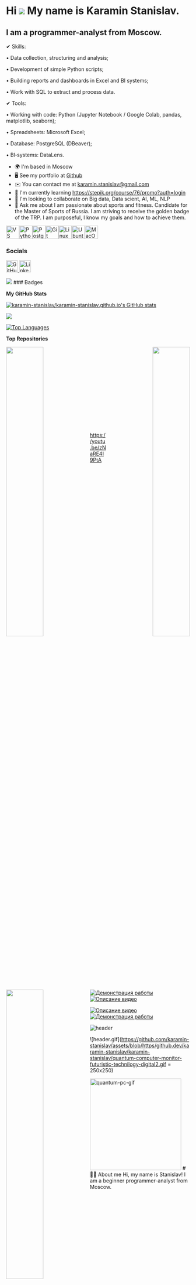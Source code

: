 
Hi ![](https://user-images.githubusercontent.com/18350557/176309783-0785949b-9127-417c-8b55-ab5a4333674e.gif) My name is Karamin Stanislav.
===========================================================================================================================================

I am a programmer-analyst from Moscow.
--------------------------------------


✔ Skills:

• Data collection, structuring and analysis;

• Development of simple Python scripts;

• Building reports and dashboards in Excel and BI systems;

• Work with SQL to extract and process data.

✔ Tools:

• Working with code: Python (Jupyter Notebook / Google Colab, pandas, matplotlib, seaborn);

• Spreadsheets: Microsoft Excel;

• Database: PostgreSQL (DBeaver);

• BI‑systems: DataLens.

* 🌍  I'm based in Moscow
* 🖥️  See my portfolio at [Github](http://github.com/karamin-stanislav/karamin-stanislav.github.io)
* ✉️  You can contact me at [karamin.stanislav@gmail.com](mailto:karamin.stanislav@gmail.com)
* 🧠  I'm currently learning https://stepik.org/course/76/promo?auth=login
* 👥  I'm looking to collaborate on Big data, Data scient, AI, ML, NLP
* 💬  Ask me about I am passionate about sports and fitness. Candidate for the Master of Sports of Russia. I am striving to receive the golden badge of the TRP. I am purposeful, I know my goals and how to achieve them.

<p align="left">
<a href="https://code.visualstudio.com/" target="_blank" rel="noreferrer"><img src="https://raw.githubusercontent.com/danielcranney/readme-generator/main/public/icons/skills/visualstudiocode-colored.svg" alt="VS Code" title="VS Code" width="36" height="36" /></a><a href="https://www.python.org/" target="_blank" rel="noreferrer"><img src="https://raw.githubusercontent.com/danielcranney/readme-generator/main/public/icons/skills/python-colored.svg" alt="Python" title="Python" width="36" height="36" /></a><a href="https://www.postgresql.org/" target="_blank" rel="noreferrer"><img src="https://raw.githubusercontent.com/danielcranney/readme-generator/main/public/icons/skills/postgresql-colored.svg" alt="PostgreSQL" title="PostgreSQL" width="36" height="36" /></a><a href="https://git-scm.com/" target="_blank" rel="noreferrer"><img src="https://raw.githubusercontent.com/danielcranney/readme-generator/main/public/icons/skills/git-colored.svg" alt="Git" title="Git" width="36" height="36" /></a><a href="https://www.linux.org" target="_blank" rel="noreferrer"><img src="https://raw.githubusercontent.com/danielcranney/readme-generator/main/public/icons/skills/linux-colored.svg" alt="Linux" title="Linux" width="36" height="36" /></a><a href="https://ubuntu.com/" target="_blank" rel="noreferrer"><img src="https://raw.githubusercontent.com/danielcranney/readme-generator/main/public/icons/skills/ubuntu-colored.svg" alt="Ubuntu" title="Ubuntu" width="36" height="36" /></a><a href="https://apple.com" target="_blank" rel="noreferrer"><img src="https://raw.githubusercontent.com/danielcranney/readme-generator/main/public/icons/skills/macos-colored-dark.svg" alt="MacOS" title="MacOS" width="36" height="36" /></a>
</p>

### Socials

<p align="left"> <a href="https://www.github.com/karamin-stanislav/karamin-stanislav.github.io" target="_blank" rel="noreferrer"> <picture> <source media="(prefers-color-scheme: dark)" srcset="https://raw.githubusercontent.com/danielcranney/readme-generator/main/public/icons/socials/github-dark.svg" /> <source media="(prefers-color-scheme: light)" srcset="https://raw.githubusercontent.com/danielcranney/readme-generator/main/public/icons/socials/github.svg" /> <img src="https://raw.githubusercontent.com/danielcranney/readme-generator/main/public/icons/socials/github.svg" width="32" height="32" alt="GitHub" title="GitHub" /> </picture> </a> <a href="https://www.linkedin.com/in/karamin-stanislav/" target="_blank" rel="noreferrer"> <picture> <source media="(prefers-color-scheme: dark)" srcset="https://raw.githubusercontent.com/danielcranney/readme-generator/main/public/icons/socials/linkedin-dark.svg" /> <source media="(prefers-color-scheme: light)" srcset="https://raw.githubusercontent.com/danielcranney/readme-generator/main/public/icons/socials/linkedin.svg" /> <img src="https://raw.githubusercontent.com/danielcranney/readme-generator/main/public/icons/socials/linkedin.svg" width="32" height="32" alt="LinkedIn" title="LinkedIn" /> </picture> </a></p>
<a href="https://www.github.com/karamin-stanislav/karamin-stanislav.github.io" target="_blank" rel="noreferrer"><img
src="https://img.shields.io/github/followers/karamin-stanislav/karamin-stanislav.github.io?logo=github&style=for-the-badge&color=0891b2&labelColor=1c1917" /></a>
### Badges

<b>My GitHub Stats</b>

<a href="http://www.github.com/karamin-stanislav/karamin-stanislav.github.io"><img src="https://github-readme-stats.vercel.app/api?username=karamin-stanislav/karamin-stanislav.github.io&show_icons=true&hide=&count_private=true&title_color=0891b2&text_color=ffffff&icon_color=0891b2&bg_color=1c1917&hide_border=true&show_icons=true" alt="karamin-stanislav/karamin-stanislav.github.io's GitHub stats" /></a>

<a href="http://www.github.com/karamin-stanislav/karamin-stanislav.github.io"><img src="https://github-readme-streak-stats.herokuapp.com/?user=karamin-stanislav/karamin-stanislav.github.io&stroke=ffffff&background=1c1917&ring=0891b2&fire=0891b2&currStreakNum=ffffff&currStreakLabel=0891b2&sideNums=ffffff&sideLabels=ffffff&dates=ffffff&hide_border=true" /></a>

<a href="https://github.com/karamin-stanislav/karamin-stanislav.github.io" align="left"><img src="https://github-readme-stats.vercel.app/api/top-langs/?username=karamin-stanislav/karamin-stanislav.github.io&langs_count=10&title_color=0891b2&text_color=ffffff&icon_color=0891b2&bg_color=1c1917&hide_border=true&locale=en&custom_title=Top%20%Languages" alt="Top Languages" /></a>

<b>Top Repositories</b>

<div width="100%" align="center"><a href="https://github.com/karamin-stanislav/karamin-stanislav.github.io/karamin-stanislav/karamin-stanislav.github.io" align="left"><img align="left" width="45%" src="https://github-readme-stats.vercel.app/api/pin/?username=karamin-stanislav/karamin-stanislav.github.io&repo=karamin-stanislav/karamin-stanislav.github.io&title_color=0891b2&text_color=ffffff&icon_color=0891b2&bg_color=1c1917&hide_border=true&locale=en" /></a><a href="https://github.com/karamin-stanislav/karamin-stanislav.github.io/karamin-stanislav.github.io" align="right"><img align="right" width="45%" src="https://github-readme-stats.vercel.app/api/pin/?username=karamin-stanislav/karamin-stanislav.github.io&repo=karamin-stanislav.github.io&title_color=0891b2&text_color=ffffff&icon_color=0891b2&bg_color=1c1917&hide_border=true&locale=en" /></a></div><br /><br /><br /><br /><br /><br /><br />

<br /><br /><br /><br /><br />

<div width="100%" align="center"><a href="https://github.com/karamin-stanislav/karamin-stanislav.github.io/https://github.com/karamin-stanislav/karamin-stanislav.github.io" align="left"><img align="left" width="45%" src="https://github-readme-stats.vercel.app/api/pin/?username=karamin-stanislav/karamin-stanislav.github.io&repo=https://github.com/karamin-stanislav/karamin-stanislav.github.io&title_color=0891b2&text_color=ffffff&icon_color=0891b2&bg_color=1c1917&hide_border=true&locale=en" /></a></div>





















https://youtu.be/zNaRE4I9PtA

[![Демонстрация работы](https://youtu.be/zNaRE4I9PtA)](https://youtu.be/zNaRE4I9PtA)
[![Описание видео](https://youtu.be/zNaRE4I9PtA)](https://youtu.be/zNaRE4I9PtA)

[![Описание видео](https://img.youtube.com/vi/ВИДЕО_ID/0.jpg)](https://www.youtube.com/watch?v=ВИДЕО_ID)
[![Демонстрация работы](https://img.youtube.com/vi/dQw4w9WgXcQ/0.jpg)](https://www.youtube.com/watch?v=dQw4w9WgXcQ)

![header](https://capsule-render.vercel.app/api?type=waving&height=300&color=gradient&text=Karamin%20Stanislav&section=header&fontColor=auto&textBg=false)

![header.gif](https://github.com/karamin-stanislav/assets/blob/https/github.dev/karamin-stanislav/karamin-stanislav/quantum-computer-monitor-futuristic-technilogy-digital2.gif = 250x250)

<img src="https://github.com/karamin-stanislav/assets/blob/https/github.dev/karamin-stanislav/karamin-stanislav/quantum-computer-monitor-futuristic-technilogy-digital2.gif" alt="quantum-pc-gif" width="250"/>
# 👨‍💻 About me
Hi, my name is Stanislav!
I am a beginner programmer-analyst from Moscow.




